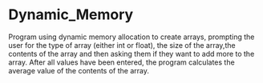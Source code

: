 # Dynamic_Memory

Program using dynamic memory allocation to create arrays, prompting the user for the type of array (either int or float), the size of the array,the contents of the array and then asking them if they want to add more to the array. After all values have been entered,
the program calculates the average value of the contents of the array.
